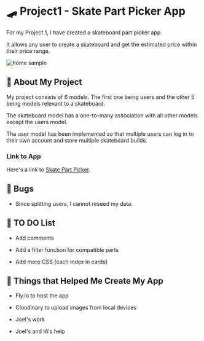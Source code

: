 # 🛹 Project1 - Skate Part Picker App

For my Project 1, I have created a skateboard part picker app.

It allows any user to create a skateboard and get the estimated price within their price range.

![home sample](/app/assets/images/sample.png)

## 📖 About My Project

My project consists of 6 models. The first one being users and the other 5 being models relevant to a skateboard.

The skateboard model has a one-to-many association with all other models except the users model.

The user model has been implemented so that multiple users can log in to their own account and store multiple skateboard builds.

### Link to App

Here's a link to [Skate Part Picker](https://project-1.fly.dev/login).

## 🐞 Bugs

* Since splitting users, I cannot reseed my data.

## 📝 TO DO List

* Add comments

* Add a filter function for compatible parts

* Add more CSS (each index in cards)

## 🚀 Things that Helped Me Create My App

* Fly.io to host the app

* Cloudinary to upload images from local devices

* Joel's work

* Joel's and IA's help
